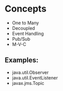 # Concepts
- One to Many
- Decoupled
- Event Handling
- Pub/Sub
- M-V-C

## Examples:
- java.util.Observer
- java.util.EventListener
- javax.jms.Topic


